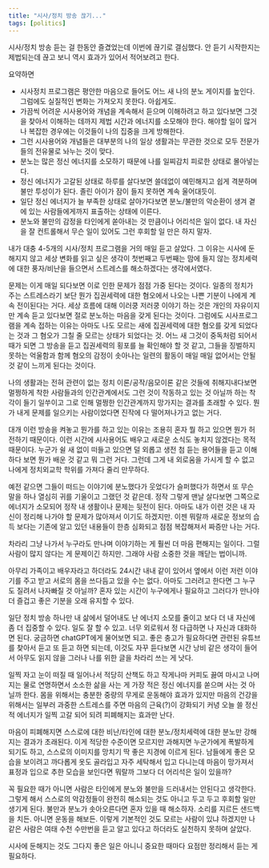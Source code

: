```yaml
---
title: "시사/정치 방송 끊기..."
tags: [politics]
---
```


시사/정치 방송 듣는 걸 한동안 즐겼었는데 이번에 끊기로 결심했다. 안 듣기 시작한지는 제법되는데 끊고 보니 역시 효과가 있어서 적어보려고 한다.

요약하면
- 시사정치 프로그램은 평안한 마음으로 들어도 어느 새 나의 분노 게이지를 높인다. 그럼에도 실질적인 변화는 가져오지 못한다. 아쉽게도.
- 가끔씩 어려운 시사용어와 개념을 계속해서 듣으며 이해하려고 하고 있다보면 그것을 찾아서 이해하는 데까지 제법 시간과 에너지를 소모해야 한다. 해야할 일이 많거나 복잡한 경우에는 이것들이 나의 집중을 크게 방해한다.
- 그런 시사용어와 개념들은 대부분의 나의 일상 생활과는 무관한 것으로 모두 전문가들의 전유물로 놔누는 것이 맞다.
- 분노는 많은 정신 에너지를 소모하기 때문에 나를 일찌감치 피로한 상태로 몰아넣는다.
- 정신 에너지가 고갈된 상태로 하루를 살다보면 쓸데없이 예민해지고 쉽게 격분하며 불만 투성이가 된다. 졸린 아이가 잠이 들지 못하면 계속 울어대듯이.
- 일단 정신 에너지가 늘 부족한 상태로 살아가다보면 분노/불만의 악순환이 생겨 곁에 있는 사람들에게까지 표출하는 상태에 이른다.
- 분노와 불만의 감정을 타인에게 쏟아내는 것 만큼이나 어리석은 일이 없다. 내 자신을 잘 컨트롤해서 무슨 일이 있어도 그런 후회할 일 만은 하지 말자.

내가 대충 4-5개의 시사/정치 프로그램을 거의 매일 듣고 살았다. 그 이유는 시사에 둔해지지 않고 세상 변화를 읽고 싶은 생각이 첫번째고 두번째는 맘에 들지 않는 정치세력에 대한 풍자/비난을 들으면서 스트레스를 해소하겠다는 생각에서였다. 

문제는 이게 매일 되다보면 이로 인한 문제가 점점 가중 된다는 것이다. 일종의 정치가 주는 스트레스라기 보단 뭔가 집권세력에 대한 혐오에서 나오는 나쁜 기분이 나에게 계속 전이된다는 거다. 세상 흐름에 대해 이러쿵 저러쿵 이야기 하는 것은 개인의 자유이지만 계속 듣고 있다보면 절로 분노하는 마음을 갖게 된다는 것이다. 그럼에도 시사프로그램을 계속 접하는 이유는 아마도 나도 모르는 새에 집권세력에 대한 혐오를 갖게 되었다는 것과 그 혐오가 그칠 줄 모르는 상태가 되었다는 것. 어느 새 그것이 중독처럼 되어서 때가 되면 그 방송을 듣고 집권세력의 횡포를 늘 확인해야 할 것 같고, 그들을 징벌하지 못하는 억울함과 함께 혐오의 감정이 솟아나는 일련의 활동이 매일 매일 없어서는 안될 것 같이 느끼게 된다는 것이다. 

나의 생활과는 전혀 관련이 없는 정치 이론/공작/음모이론 같은 것들에 취해지내다보면 멀쩡하게 착한 사람들과의 인간관계에서도 그런 것이 작동하고 있는 것 아닐까 하는 착각이 들기 일쑤이고 그로 인해 멀쩡한 인간관계까지 망가지는 결과를 초래할 수 있다. 뭔가 내게 문제를 일으키는 사람이었다면 진작에 다 떨어져나가고 없는 거다. 

대개 이런 방송을 켜놓고 뭔가를 하고 있는 이유는 조용히 혼자 뭘 하고 있으면 뭔가 허전하기 때문이다. 이런 시간에 시사용어도 배우고 새로운 소식도 놓치지 않겠다는 목적 때문이다.  누군가 쉴 새 없이 떠들고 있으면 덜 외롭고 생전 첨 듣는 용어들을 듣고 이해하다 보면 뭔가 배운 것 같고 뭐 그런 거다. 그런데 그게 내 외로움을 가시게 할 수 없고 나에게 정치외교학 학위를 가져다 줄리 만무하다.

예전 같으면 그들이 떠드는 이야기에 분노했다가 웃었다가 슬퍼했다가 하면서 또 무슨 말을 하나 열심히 귀를 기울이고 그랬던 것 같은데. 정작 그렇게 맨날 살다보면 그쪽으로 에너지가 소모되어 정작 내 생활이나 문제는 뒷전이 된다. 아마도 내가 이런 것은 내 자신이 정리해 나가야 할 문제가 많아져서 이기도 하겠지만. 이젠 뭐랄까 새로운 정보의 습득 보다는 기존에 알고 있던 내용들이 한층 심화되고 점점 복잡해져서 짜증만 나는 거다.

차라리 그냥 나가서 누구라도 만나며 이야기하는 게 훨씬 더 마음 편해지는 일이다. 그럴 사람이 많지 않다는 게 문제이긴 하지만. 그래야 사람 소중한 것을 깨닫는 법이니까. 

아무리 가족이고 배우자라고 하더라도 24시간 내내 같이 있어서 옆에서 이런 저런 이야기를 주고 받고 서로의 몸을 쓰다듬고 있을 수는 없다. 아마도 그러려고 한다면 그 누구도 질려서 나자빠질 것 아닐까? 혼자 있는 시간이 누구에게나 필요하고 그러다가 만나야 더 즐겁고 좋은 기분을 오래 유지할 수 있다.

일단 정치 방송 하나만 내 삶에서 덜어내도 난 에너지 소모를 줄이고 보다 더 내 자신에 좀 더 집중할 수 있다. 일도 잘 할 수 있고. 너무 외로워서 정 다급하면 나 자신과 대화하면 된다. 궁금하면 chatGPT에게 물어보면 되고. 좋은 충고가 필요하다면 관련된 유튜브를 찾아서 듣고 또 듣고 하면 되는데, 이것도 자꾸 듣다보면 시간 낭비 같은 생각이 들어서 아무도 읽지 않을 그러나 나를 위한 글을 차라리 쓰는 게 낫다.

일찍 자고 눈이 떠질 때 일어나서 적당히 산책도 하고 작게나마 커피도 끓여 마시고 나머지는 물로 연명하면서 소소한 삶을 사는 게 가장 적은 정신 에너지를 쏟으며 사는 것 아닐까 한다. 몸을 위해서는 충분한 중량의 무게로 운동해야 효과가 있지만 마음의 건강을 위해서는 일부러 과중한 스트레스를 주면 마음의 근육(?)이 강화되기 커녕 오늘 쓸 정신적 에너지가 일찍 고갈 되어 되려 피폐해지는 효과만 난다. 

마음이 피폐해지면 스스로에 대한 비난/타인에 대한 분노/정치세력에 대한 분노만 강해지는 결과가 초래된다. 이게 적당한 수준이면 모르지만 과해지면 누군가에게 폭발하게 되기도 하고, 스스로의 이미지를 망치기 딱 좋은 지경에 이르게 된다. 남들에게 좋은 모습을 보이려고 까다롭게 옷도 골라입고 자주 세탁해서 입고 다니는데 마음이 망가져서 표정과 입으로 추한 모습을 보인다면 뭐랄까 그보다 더 어리석은 일이 있을까?

꼭 필요한 때가 아니면 사람은 타인에게 분노와 불만을 드러내서는 안된다고 생각한다. 그렇게 해서 스스로의 악감정들이 완전히 해소되는 것도 아니고 두고 두고 후회할 일만 생기게 된다. 불만과 분노가 솟아오른다면 혼자 있을 때 해소하자. 소리를 지르든 샌드백을 치든. 아니면 운동을 해보든. 이렇게 기본적인 것도 모르는 사람이 있냐 하겠지만 나같은 사람은 여태 수천 수만번을 듣고 알고 있다고 하더라도 실천하지 못하며 살았다.

시사에 둔해지는 것도 그다지 좋은 일은 아니니 중요한 때마다 요점만 정리해서 듣는 게 필요하다. 